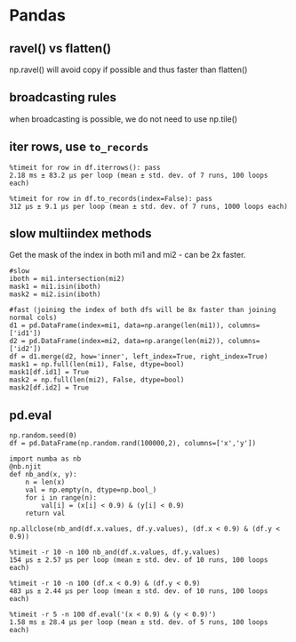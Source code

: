 # Pandas

## ravel() vs flatten()
np.ravel() will avoid copy if possible and thus faster than flatten()

## broadcasting rules
when broadcasting is possible, we do not need to use np.tile()

## iter rows, use `to_records`
```
%timeit for row in df.iterrows(): pass
2.18 ms ± 83.2 µs per loop (mean ± std. dev. of 7 runs, 100 loops each)

%timeit for row in df.to_records(index=False): pass
312 µs ± 9.1 µs per loop (mean ± std. dev. of 7 runs, 1000 loops each)
```

## slow multiindex methods
Get the mask of the index in both mi1 and mi2 - can be 2x faster.
```
#slow
iboth = mi1.intersection(mi2)
mask1 = mi1.isin(iboth)
mask2 = mi2.isin(iboth)

#fast (joining the index of both dfs will be 8x faster than joining normal cols)
d1 = pd.DataFrame(index=mi1, data=np.arange(len(mi1)), columns=['id1'])
d2 = pd.DataFrame(index=mi2, data=np.arange(len(mi2)), columns=['id2'])
df = d1.merge(d2, how='inner', left_index=True, right_index=True)
mask1 = np.full(len(mi1), False, dtype=bool)
mask1[df.id1] = True
mask2 = np.full(len(mi2), False, dtype=bool)
mask2[df.id2] = True
```

## pd.eval
```
np.random.seed(0)
df = pd.DataFrame(np.random.rand(100000,2), columns=['x','y'])

import numba as nb
@nb.njit
def nb_and(x, y):
    n = len(x)
    val = np.empty(n, dtype=np.bool_)
    for i in range(n):
        val[i] = (x[i] < 0.9) & (y[i] < 0.9)
    return val

np.allclose(nb_and(df.x.values, df.y.values), (df.x < 0.9) & (df.y < 0.9))

%timeit -r 10 -n 100 nb_and(df.x.values, df.y.values)
154 µs ± 2.57 µs per loop (mean ± std. dev. of 10 runs, 100 loops each)

%timeit -r 10 -n 100 (df.x < 0.9) & (df.y < 0.9)
483 µs ± 2.44 µs per loop (mean ± std. dev. of 10 runs, 100 loops each)

%timeit -r 5 -n 100 df.eval('(x < 0.9) & (y < 0.9)')
1.58 ms ± 28.4 µs per loop (mean ± std. dev. of 5 runs, 100 loops each)
```
